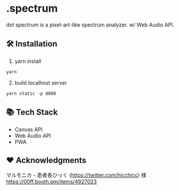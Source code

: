 # .spectrum
dot spectrum is a pixel-art-like spectrum analyzer. w/ Web Audio API.


## 🛠️ Installation

1. yarn install

```
yarn
```

2. build localhost server

```
yarn static -p 8080
```

## 📚 Tech Stack
- Canvas API
- Web Audio API
- PWA

## ❤️ Acknowledgments

マルモニカ - 患者長ひっく (https://twitter.com/hicchicc) 様
https://00ff.booth.pm/items/4927023
